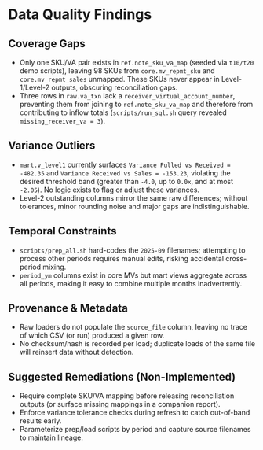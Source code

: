 # Data Quality Findings

## Coverage Gaps
- Only one SKU/VA pair exists in `ref.note_sku_va_map` (seeded via `t10/t20` demo scripts), leaving 98 SKUs from `core.mv_repmt_sku` and `core.mv_repmt_sales` unmapped. These SKUs never appear in Level-1/Level-2 outputs, obscuring reconciliation gaps.
- Three rows in `raw.va_txn` lack a `receiver_virtual_account_number`, preventing them from joining to `ref.note_sku_va_map` and therefore from contributing to inflow totals (`scripts/run_sql.sh` query revealed `missing_receiver_va = 3`).

## Variance Outliers
- `mart.v_level1` currently surfaces `Variance Pulled vs Received = -482.35` and `Variance Received vs Sales = -153.23`, violating the desired threshold band (greater than `-4.0`, up to `0.0x`, and at most `-2.05`). No logic exists to flag or adjust these variances.
- Level-2 outstanding columns mirror the same raw differences; without tolerances, minor rounding noise and major gaps are indistinguishable.

## Temporal Constraints
- `scripts/prep_all.sh` hard-codes the `2025-09` filenames; attempting to process other periods requires manual edits, risking accidental cross-period mixing.
- `period_ym` columns exist in core MVs but mart views aggregate across all periods, making it easy to combine multiple months inadvertently.

## Provenance & Metadata
- Raw loaders do not populate the `source_file` column, leaving no trace of which CSV (or run) produced a given row.
- No checksum/hash is recorded per load; duplicate loads of the same file will reinsert data without detection.

## Suggested Remediations (Non-Implemented)
- Require complete SKU/VA mapping before releasing reconciliation outputs (or surface missing mappings in a companion report).
- Enforce variance tolerance checks during refresh to catch out-of-band results early.
- Parameterize prep/load scripts by period and capture source filenames to maintain lineage.
